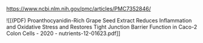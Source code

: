 
https://www.ncbi.nlm.nih.gov/pmc/articles/PMC7352846/

![[(PDF) Proanthocyanidin-Rich Grape Seed Extract Reduces Inflammation and Oxidative Stress and Restores Tight Junction Barrier Function in Caco-2 Colon Cells - 2020 - nutrients-12-01623.pdf]]
